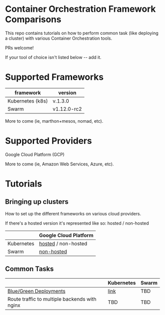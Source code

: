# Container Orchestration Framework Comparisons
This repo contains tutorials on how to perform common task (like deploying a cluster) with various Container Orchestration tools.

PRs welcome!

If your tool of choice isn't listed below -- add it.  

# Supported Frameworks 
| framework  | version |
| --- | --- |
| Kubernetes (k8s) | v.1.3.0 |
| Swarm | v1.12.0-rc2 |

More to come (ie, marthon+mesos, nomad, etc).

# Supported Providers
Google Cloud Platform (GCP)

More to come (ie, Amazon Web Services, Azure, etc).

# Tutorials

## Bringing up clusters

How to set up the different frameworks on various cloud providers.

If there's a hosted version it's represented like so: hosted / non-hosted

|  | Google Cloud Platform |
| --- | --- |
| Kubernetes | [hosted](cluster-setup/google-cloud-platform/kubernetes/README.md) / non-hosted |
| Swarm | [non-hosted](cluster-setup/google-cloud-platform/swarm/README.md) | 

## Common Tasks

|  | Kubernetes |  Swarm   |
| --- | --- | --- |
| [Blue/Green Deployments](blue-green-deployment/) | [link](blue-green-deployment/kubernetes/README.md) | TBD |
| Route traffic to multiple backends with nginx | TBD | TBD |
